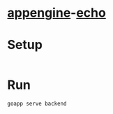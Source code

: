 # [appengine](https://cloud.google.com/appengine/docs)-[echo](https://github.com/labstack/echo)

# Setup

```sh

```

# Run
```sh
goapp serve backend
```
